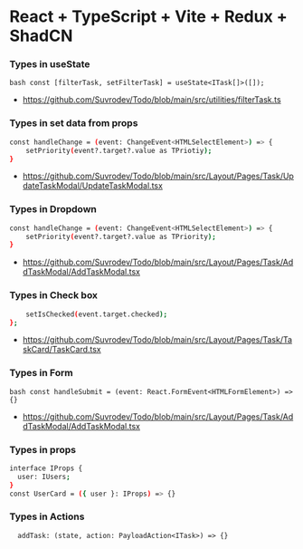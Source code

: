 # React + TypeScript + Vite + Redux + ShadCN

### Types in useState

`bash const [filterTask, setFilterTask] = useState<ITask[]>([]);`

- https://github.com/Suvrodev/Todo/blob/main/src/utilities/filterTask.ts

### Types in set data from props

```bash
const handleChange = (event: ChangeEvent<HTMLSelectElement>) => {
    setPriority(event?.target?.value as TPriotiy);
}
```

- https://github.com/Suvrodev/Todo/blob/main/src/Layout/Pages/Task/UpdateTaskModal/UpdateTaskModal.tsx

### Types in Dropdown

```bash
const handleChange = (event: ChangeEvent<HTMLSelectElement>) => {
    setPriority(event?.target?.value as TPriority);
}
```

- https://github.com/Suvrodev/Todo/blob/main/src/Layout/Pages/Task/AddTaskModal/AddTaskModal.tsx

### Types in Check box

```bash const handleCheckBox = (event: ChangeEvent<HTMLInputElement>) => {
    setIsChecked(event.target.checked);
};
```

- https://github.com/Suvrodev/Todo/blob/main/src/Layout/Pages/Task/TaskCard/TaskCard.tsx

### Types in Form

`bash const handleSubmit = (event: React.FormEvent<HTMLFormElement>) => {}`

- https://github.com/Suvrodev/Todo/blob/main/src/Layout/Pages/Task/AddTaskModal/AddTaskModal.tsx

### Types in props

```bash
interface IProps {
  user: IUsers;
}
const UserCard = ({ user }: IProps) => {}
```

### Types in Actions

`  addTask: (state, action: PayloadAction<ITask>) => {}`
